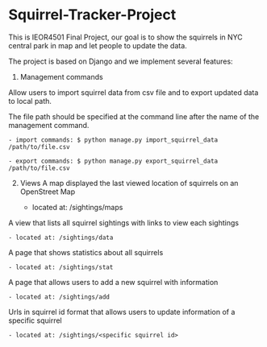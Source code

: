 # Squirrel-Tracker-Project
This is IEOR4501 Final Project, our goal is to show the squirrels in NYC central park in map and let people to update the data.

The project is based on Django and we implement several features:

1. Management commands 

Allow users to import squirrel data from csv file and to export updated data to local path.

The file path should be specified at the command line after the name of the management command. 
    
    - import commands: $ python manage.py import_squirrel_data /path/to/file.csv
    
    - export commands: $ python manage.py export_squirrel_data /path/to/file.csv
  
2. Views
A map displayed the last viewed location of squirrels on an OpenStreet Map 
    
    - located at: /sightings/maps 
    
A view that lists all squirrel sightings with links to view each sightings 
    
    - located at: /sightings/data
    
A page that shows statistics about all squirrels
    
    - located at: /sightings/stat 
    
A page that allows users to add a new squirrel with information
    
    - located at: /sightings/add
    
Urls in squirrel id format that allows users to update information of a specific squirrel
    
    - located at: /sightings/<specific squirrel id> 
    
    

